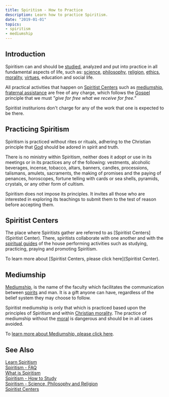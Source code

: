 ```yaml
---
title: Spiritism - How to Practice
description: Learn how to practice Spiritism.
date: "2019-01-01"
topics:
- spiritism
- mediumship  
---
```


## Introduction
Spiritism can and should be [studied](../how-to-study), analyzed and put into practice in all fundamental aspects of life,
such as: [science](../science), [philosophy](../philosophy), [religion](../religion), [ethics](/about/ethics), 
[morality](/about/moral), [virtues](/virtues), education and social life.

All practical activities that happen on [Spiritist Centers](../centers) such as 
[mediumship](../mediumship), [fraternal assistance](../centers/fraternal-assistance) are free of any charge, 
which follows the [Gospel](/gospel) principle that we must _"give for free what we receive for free."_

Spiritist institurions don't charge for any of the work that one is expected to be there.

## Practicing Spiritism
Spiritism is practiced without rites or rituals, adhering to the Christian principle that 
[God](/about/god) should be adored in spirit and truth.

There is no ministry within Spiritism, neither does it adopt or use in its meetings
or in its practices any of the following: vestments, alcoholic beverages, incense, tobacco, 
altars, banners, candles, processions, talismans, amulets, sacraments, the making of 
promises and the paying of penances, horoscopes, fortune telling with cards or sea shells, 
pyramids, crystals, or any other form of cultism.

Spiritism does not impose its principles. It invites all those who are interested in exploring its 
teachings to submit them to the test of reason before accepting them.


## Spiritist Centers
The place where Spiritists gather are referred to as [Spiritist Centers](Spiritist Center). 
There, spiritists collaborate with one another and with the [spiritual guides](/about/spiritual-guide)
of the house performing activities such as studying, practicing, praying and promoting Spiritism. 

To learn more about [Spiritist Centers, please click here](Spiritist Center).

## Mediumship
[Mediumship](../mediumship), is the name of the faculty which facilitates the 
communication between [spirits](/about/spirit) and man. It is a gift anyone can have, 
regardless of the belief system they may choose to follow. 

Spiritist mediumship is only that which is practiced based upon the principles of Spiritism
and within [Christian morality](/gospel). The practice of mediumship without the [moral](/about/moral) is dangerous
and should be in all cases avoided.

To [learn more about Mediumship, please click here](../mediumship).

## See Also
[Learn Spiritism](../learn)   
[Spiritism - FAQ](../faq)  
[What is Spiritism](../about)  
[Spiritism - How to Study](../how-to-study)  
[Spiritism - Science, Philosophy and Religion](../science-philosophy-religion)  
[Spiritist Centers](../centers)  

